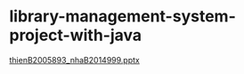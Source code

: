 # library-management-system-project-with-java
[thienB2005893_nhaB2014999.pptx](https://github.com/ThienNg65/library-management-system-project-with-java/files/10299357/thienB2005893_nhaB2014999.pptx)
